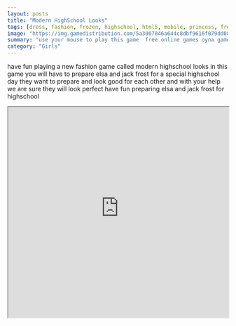 ```yaml
---
layout: posts
title: "Modern HighSchool Looks"
tags: [dress, fashion, frozen, highschool, html5, mobile, princess, free, online, games, oyna, game, free, games, play, play, games]
image: "https://img.gamedistribution.com/5a3007046a644c8dbf9616f079dd0873.jpg"
summary: "use your mouse to play this game  free online games oyna game free games play play games"
category: "Girls"
---
```


have fun playing a new fashion game called modern highschool looks in this game you will have to prepare elsa and jack frost for a special highschool day they want to prepare and look good for each other and with your help we are sure they will look perfect have fun preparing elsa and jack frost for highschool

<iframe width="100%" height="480px;" src="https://html5.gamedistribution.com/5a3007046a644c8dbf9616f079dd0873/"></iframe>